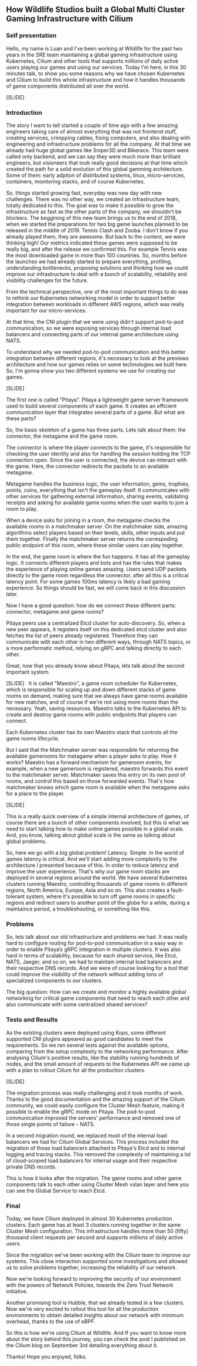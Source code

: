 ## How Wildlife Studios built a Global Multi Cluster Gaming Infrastructure with Cilium

### Self presentation

Hello, my name is Luan and I've been working at Wildlife for the past two years in the SRE team maintaining a global gaming infrastructure using Kubernetes, Cilium and other tools that supports millions of daily active users playing our games and using our services. Today I'm here, in this 30 minutes talk, to show you some reasons why we have chosen Kubernetes and Cilium to build this whole infrastructure and how it handles thousands of game components distributed all over the world.

[SLIDE]

### Introduction

The story I want to tell started a couple of time ago with a few amazing engineers taking care of almost everything that was not frontend stuff, creating services, crimpping cables, fixing computers, and also dealing with engineering and infrastructure problems for all the company. At that time we already had huge global games like Sniper3D and Bikerace. This team were called only backend, and we can say they were much more than brilliant engineers, but visioneers that took really good decisions at that time which created the path for a solid evolution of this global gamming architecture. Some of them: early adption of distributed systems, linux, micro-services, containers, monitoring stacks, and of course Kubernetes.

So, things started growing fast, everyday was new day with new challenges. There was no other way, we created an infrastructure team, totally dedicated to this. The goal was to make it possible to grow the infrastructure as fast as the other parts of the company, we shouldn't be blockers. The beggining of this new team brings us to the end of 2018, when we started the preparations for two big game launches planned to be released in the middle of 2019. Tennis Clash and Zooba. I don't know if you already played them, they are awesome. But back to the content, we were thinking high! Our metrics indicated these games were supposed to be really big, and after the release we confirmed this. For example Tennis was the most downloaded game in more than 100 countries. So, months before the launches we had already started to prepare everything, profiling, understanding bottlenecks, proposing solutions and thinking how we could improve our infrastructure to deal with a bunch of scalability, reliability and visibility challenges for the future.

From the technical perspective, one of the most important things to do was to rethink our Kubernetes networking model in order to support better integration between workloads in different AWS regions, which was really important for our micro-services. 

At that time, the CNI plugin that we were using didn't support pod-to-pod communication, so we were exposing services through internal load balancers and connecting parts of our internal game architecture using NATS.

To understand why we needed pod-to-pod communication and this better integration between different regions, it's necessary to look at the previews architecture and how our games relies on some technologies we built here. So, I'm gonna show you two different systems we use for creating our games.

[SLIDE]

The first one is called "Pitaya". Pitaya a lightweight game server framework used to build several components of each game. It creates an efficient communication layer that integrates several parts of a game. But what are these parts?

So, the basic skeleton of a game has three parts. Lets talk about them: the connector, the metagame and the game room.

The connector is where the player connects to the game, it's responsible for checking the user identity and also for handling the session holding the TCP connection open. Since the user is connected, the device can interact with the game. Here, the connector redirects the packets to an available metagame.

Metagame handles the business logic, the user information, gems, trophies, points, coins, everything that isn't the gameplay itself. It communicates with other services for gathering external information, sharing events, validating receipts and asking for available game rooms when the user wants to join a room to play.

When a device asks for joining in a room, the metagame checks the available rooms in a matchmaker server. On the matchmaker side, amazing algorithms select players based on their levels, skills, other inputs and put them together. Finally the matchmaker server returns the correspoding public endpoint of this room, where these similar users can play together. 

In the end, the game room is where the fun happens. It has all the gameplay logic. It connects different players and bots and has the rules that makes the experience of playing online games amazing. Users send UDP packets directly to the game room regardless the connector, after all this is a critical latency point. For some games 100ms latency is likely a bad gaming experience. So things should be fast, we will come back in this discussion later.

Now I have a good question: how do we connect these different parts: connector, metagame and game rooms?

Pitaya peers use a centralized Etcd cluster for auto-discovery. So, when a new peer appears, it registers itself on this dedicated etcd cluster and also fetches the list of peers already registered. Therefore they can communicate with each other in two different ways, through NATS topics, or a more performatic method, relying on gRPC and talking directly to each other.

Great, now that you already know about Pitaya, lets talk about the second important system.

[SLIDE]
 
It is called "Maestro", a game room scheduler for Kubernetes, which is responsible for scaling up and down different stacks of game rooms on demand, making sure that we always have game rooms available for new matches, and of course if we're not using more rooms than the necessary. Yeah, saving resources. Maestro talks to the Kubernetes API to create and destroy game rooms with public endpoints that players can connect.

Each Kubernetes cluster has its own Maestro stack that controls all the game rooms lifecycle.

But I said that the Matchmaker server was responsible for returning the available gamerooms for metagame when a player asks to play. How it works? Maestro has a forward mechanism for gameroom events, for example, when a new gameroom is registered, maestro forwards this event to the matchmaker server. Matchmaker saves this entry on its own pool of rooms, and control this based on those forwarded events. That's how matchmaker knows which game room is available when the metagame asks for a place to the player.

[SLIDE]

This is a really quick overview of a simple internal architecture of games, of course there are a bunch of other components involved, but this is what we need to start talking how to make online games possible in a global scale. And, you know, talking about global scale is the same as talking about global problems.

So, here we go with a big global problem! Latency. Simple. In the world of games latency is critical. And we'll start adding more complexity to the architecture I presented because of this. In order to reduce latency and improve the user experience. That's why our game room stacks are deployed in several regions around the world. We have several Kubernetes clusters running Maestro, controlling thousands of game rooms in different regions, North America, Europe, Asia and so on. This also creates a fault-tolerant system, where it's possible to turn off game rooms in specific regions and redirect users to another point of the globe for a while, during a maintaince period, a troubleshooting, or something like this.

### Problems

So, lets talk about our old infrastructure and problems we had. It was really hard to configure routing for pod-to-pod communication in a easy way in order to enable Pitaya’s gRPC integration in multiple clusters. It was also hard in terms of scalability, because for each shared service, like Etcd, NATS, Jaeger, and so on, we had to maintain internal load balancers and their respective DNS records. And we were of course looking for a tool that could improve the visibility of the network without adding tons of specialized components to our clusters.

The big question: How can we create and monitor a highly available global networking for critical game components that need to reach each other and also communicate with some centralized shared services?

### Tests and Results

As the existing clusters were deployed using Kops, some different supported CNI plugins appeared as good candidates to meet the requirements. So we ran several tests against the available options, comparing from the setup complexity to the networking performance. After analysing Cilium's positive results, like the stability running hundreds of nodes, and the small amount of requests to the Kubernetes API we came up with a plan to rollout Cilium for all the production clusters. 

[SLIDE]

The migration process was really challenging and it took months of work. Thanks to the good documentation and the amazing support of the Cilium community, we could easily configure the Cluster Mesh feature, making it possible to enable the gRPC mode on Pitaya. The pod-to-pod communication improved the servers' performance and removed one of those single points of failure - NATS.

In a second migration round, we replaced most of the internal load balancers we had for Cilium Global Services. This process included the migration of those load balancers attached to Pitaya's Etcd and to internal logging and tracing stacks. This removed the complexity of maintaining a lot of cloud-scoped load balancers for internal usage and their respective private DNS records.

This is how it looks after the migration. The game rooms and other game components talk to each other using Cluster Mesh vxlan layer and here you can see the Global Service to reach Etcd.

### Final

Today, we have Cilium deployed in almost 30 Kubernetes production clusters. Each game has at least 3 clusters running together in the same Cluster Mesh configuration. This infrastructure handles more than 50 (fifty) thousand client requests per second and supports millions of daily active users.

Since the migration we've been working with the Cilium team to improve our systems. This close interaction supported some investigations and allowed us to solve problems together, increasing the reliability of our network.

Now we're looking forward to improving the security of our environment with the powers of Network Policies, towards the Zero Trust Network initiative. 

Another promising tool is Hubble, that we already tested in a few clusters. Now we're very excited to rollout this tool for all the production environments to obtain detailed insights about our network with minimum overhead, thanks to the use of eBPF.

So this is how we're using Cilium at Wildlife. And If you want to know more about the story behind this journey, you can check the post I published on the Cilium blog on September 3rd detailing everything about it.

Thanks! Hope you enjoyed, folks.
